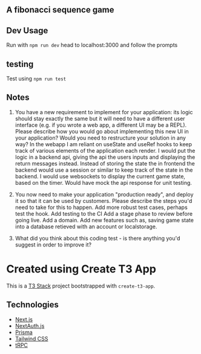 ## A fibonacci sequence game

## Dev Usage
Run with `npm run dev`
head to localhost:3000 and follow the prompts

## testing

Test using `npm run test`

## Notes
1. You have a new requirement to implement for your application: its logic should stay exactly the same but it will need to have a different user interface (e.g. if you wrote a web app, a different UI may be a REPL).
Please describe how you would go about implementing this new UI in your application?
Would you need to restructure your solution in any way?
In the webapp I am reliant on useState and useRef hooks to keep track of various elements of the application each render.
I would put the logic in a backend api, giving the api the users inputs and displaying the return messages instead. Instead of storing the state the in frontend the backend would use a session or similar to keep track of the state in the backend.
I would use websockets to display the current game state, based on the timer.
Would have mock the api response for unit testing.


2. You now need to make your application "production ready", and deploy it so that it can be used by customers.
Please describe the steps you'd need to take for this to happen.
Add more robust test cases, perhaps test the hook.
Add testing to the CI
Add a stage phase to review before going live.
Add a domain.
Add new features such as, saving game state into a database retieved with an account or localstorage.


3. What did you think about this coding test - is there anything you'd suggest in order to improve it?

# Created using Create T3 App

This is a [T3 Stack](https://create.t3.gg/) project bootstrapped with `create-t3-app`.

## Technologies
- [Next.js](https://nextjs.org)
- [NextAuth.js](https://next-auth.js.org)
- [Prisma](https://prisma.io)
- [Tailwind CSS](https://tailwindcss.com)
- [tRPC](https://trpc.io)



